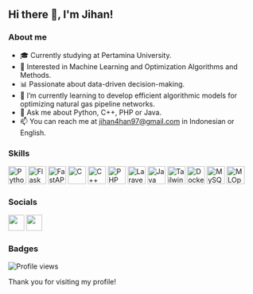 ## Hi there 👋, I'm Jihan!
<!--Hi there![](https://user-images.githubusercontent.com/18350557/176309783-0785949b-9127-417c-8b55-ab5a4333674e.gif), I'm Jihan Fadila!
============================================================================================================================== -->

### About me
- 🎓 Currently studying at Pertamina University.
- 🔬 Interested in Machine Learning and Optimization Algorithms and Methods.
- 📊 Passionate about data-driven decision-making.
- 🌱 I’m currently learning to develop efficient algorithmic models for optimizing natural gas pipeline networks.
- 💬 Ask me about Python, C++, PHP or Java.
- 📫 You can reach me at [jihan4han97@gmail.com](mailto:jihan4han97@gmail.com) in Indonesian or English.

### Skills

<p align="left">
<a href="https://www.python.org/" target="_blank" rel="noreferrer" style="text-decoration: none;">
  <img src="https://raw.githubusercontent.com/danielcranney/readme-generator/main/public/icons/skills/python-colored.svg" width="36" height="36" alt="Python" />
</a>
<a href="https://flask.palletsprojects.com/en/2.3.x/" target="_blank" rel="noreferrer" style="text-decoration: none; display: inline-block;">
  <img src="https://raw.githubusercontent.com/danielcranney/readme-generator/main/public/icons/skills/flask-colored.svg" width="36" height="36" alt="Flask" />
</a>
<a href="https://fastapi.tiangolo.com/" target="_blank" rel="noreferrer" style="text-decoration: none; display: inline-block;">
  <img src="https://raw.githubusercontent.com/danielcranney/readme-generator/main/public/icons/skills/fastapi-colored.svg" width="36" height="36" alt="FastAPI" />
</a>
<a href="https://docs.microsoft.com/en-us/cpp/?view=msvc-170" target="_blank" rel="noreferrer" style="text-decoration: none; display: inline-block;">
  <img src="https://raw.githubusercontent.com/danielcranney/readme-generator/main/public/icons/skills/c-colored.svg" width="36" height="36" alt="C" />
</a>
<a href="https://isocpp.org/" target="_blank" rel="noreferrer" style="text-decoration: none; display: inline-block;">
  <img src="https://raw.githubusercontent.com/danielcranney/readme-generator/main/public/icons/skills/cplusplus-colored.svg" width="36" height="36" alt="C++" />
</a>
<a href="https://www.php.net/" target="_blank" rel="noreferrer" style="text-decoration: none; display: inline-block;">
  <img src="https://raw.githubusercontent.com/danielcranney/readme-generator/main/public/icons/skills/php-colored.svg" width="36" height="36" alt="PHP" />
</a>
<a href="https://laravel.com/" target="_blank" rel="noreferrer" style="text-decoration: none; display: inline-block;">
  <img src="https://raw.githubusercontent.com/danielcranney/readme-generator/main/public/icons/skills/laravel-colored.svg" width="36" height="36" alt="Laravel" />
</a>
<a href="https://www.oracle.com/java/" target="_blank" rel="noreferrer" style="text-decoration: none; display: inline-block;">
  <img src="https://raw.githubusercontent.com/danielcranney/readme-generator/main/public/icons/skills/java-colored.svg" width="36" height="36" alt="Java" />
</a>
<a href="https://tailwindcss.com/" target="_blank" rel="noreferrer" style="text-decoration: none; display: inline-block;">
  <img src="https://raw.githubusercontent.com/danielcranney/readme-generator/main/public/icons/skills/tailwindcss-colored.svg" width="36" height="36" alt="TailwindCSS" />
</a>
<a href="https://www.docker.com/" target="_blank" rel="noreferrer" style="text-decoration: none; display: inline-block;">
  <img src="https://raw.githubusercontent.com/danielcranney/readme-generator/main/public/icons/skills/docker-colored.svg" width="36" height="36" alt="Docker" />
</a>
<a href="https://www.mysql.com/" target="_blank" rel="noreferrer" style="text-decoration: none; display: inline-block;">
  <img src="https://raw.githubusercontent.com/danielcranney/readme-generator/main/public/icons/skills/mysql-colored.svg" width="36" height="36" alt="MySQL" />
</a>
<a href="https://ml-ops.org/" target="_blank" rel="noreferrer" style="text-decoration: none; display: inline-block;">
  <img src="https://raw.githubusercontent.com/danielcranney/readme-generator/main/public/icons/skills/tensorflow-colored.svg" width="36" height="36" alt="MLOps" />
</a>
</p>

### Socials

<p align="left"> 
  <a href="https://www.github.com/Jihan97ux" target="_blank" rel="noreferrer" style="text-decoration: none; display: inline-block;">
    <img src="https://raw.githubusercontent.com/danielcranney/readme-generator/main/public/icons/socials/github.svg" width="32" height="32" />
  </a> 
  <a href="https://www.linkedin.com/in/jihan-fadila/" target="_blank" rel="noreferrer" style="text-decoration: none; display: inline-block;">
    <img src="https://raw.githubusercontent.com/danielcranney/readme-generator/main/public/icons/socials/linkedin.svg" width="32" height="32" />
  </a>
</p>

### Badges

![Profile views](https://komarev.com/ghpvc/?username=Jihan97ux&color=brightgreen)

Thank you for visiting my profile!
